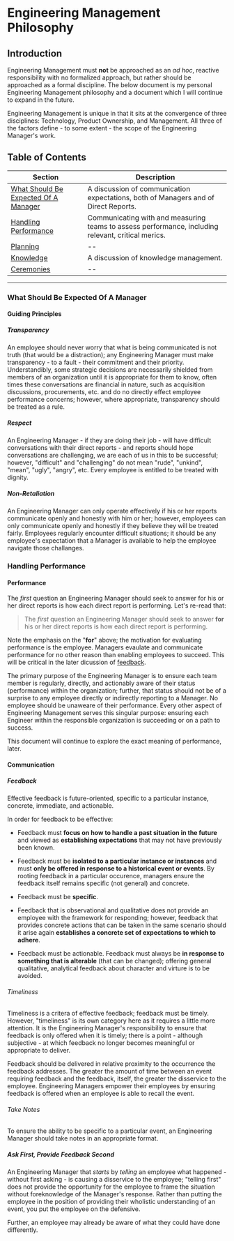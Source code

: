 # Engineering Management Philosophy

## Introduction

Engineering Management must **not** be approached as an _ad hoc_, reactive responsibility with no formalized approach, but rather should be approached as a formal discipline. The below document is my personal Engineering Management philosophy and a document which I will continue to expand in the future.

Engineering Management is unique in that it sits at the convergence of three disciplines: Technology, Product Ownership, and Management. All three of the factors define  - to some extent - the scope of the Engineering Manager's work.

## Table of Contents 

| Section                                             | Description                                                                            |
| --------------------------------------------------- | -------------------------------------------------------------------------------------- |
| [What Should Be Expected Of A Manager](#What-Should-Be-Expected-Of-A-Manager) | A discussion of communication expectations, both of Managers and of Direct Reports.|
| [Handling Performance](#Handling-Performance)                                 | Communicating with and measuring teams to assess performance, including relevant, critical merics.        |
| [Planning](#planning)                               | --                                                                                     |
| [Knowledge](#knowledge)                             | A discussion of knowledge management.                                                  |
| [Ceremonies](#ceremonies)                           | --                                                                                     |

---- 

### What Should Be Expected Of A Manager

#### **Guiding Principles**

##### Transparency

An employee should never worry that what is being communicated is not truth (that would be a distraction); any Engineering Manager must make transparency - to a fault - their commitment and their priority. Understandibly, some strategic decisions are necessarily shielded from members of an organization until it is appropriate for them to know, often times these conversations are financial in nature, such as acquisition discussions, procurements, etc. and do no directly effect employee performance concerns; however, where appropriate, transparency should be treated as a rule.

##### Respect

An Engineering Manager - if they are doing their job - will have difficult conversations with their direct reports - and reports should hope conversations are challenging, we are each of us in this to be successful; however, "difficult" and "challenging" do not mean "rude", "unkind", "mean", "ugly", "angry", etc. Every employee is entitled to be treated with dignity. 

##### Non-Retaliation

An Engineering Manager can only operate effectively if his or her reports communicate openly and honestly with him or her; however, employees can only communicate openly and honestly if they believe they will be treated fairly. Employees regularly encounter difficult situations; it should be any employee's expectation that a Manager is available to help the employee navigate those challanges. 

### Handling Performance

#### **Performance**

The _first_ question an Engineering Manager should seek to answer for his or her direct reports is how each direct report is performing. Let's re-read that: 

> The _first_ question an Engineering Manager should seek to answer **for** his or her direct reports is how each direct report is performing.

Note the emphasis on the "**for**" above; the motivation for evaluating performance is the employee. Managers evaulate and communicate performance for no other reason than enabling employees to succeed. This will be critical in the later dicussion of [feedback](#feedback).

The primary purpose of the Engineering Manager is to ensure each team member is regularly, directly, and actionably aware of their status (performance) within the organization; further, that status should not be of a surprise to any employee directly or indirectly reporting to a Manager. No employee should be unaweare of their performance. Every other aspect of Engineering Management serves this singular purpose: ensuring each Engineer within the responsible organization is succeeding or on a path to success.

This document will continue to explore the exact meaning of performance, later.

#### **Communication**

##### Feedback

Effective feedback is future-oriented, specific to a particular instance, concrete, immediate, and actionable. 

In order for feedback to be effective:

- Feedback must **focus on how to handle a past situation in the future** and viewed as **establishing expectations** that may not have previously been known.

- Feedback must be **isolated to a particular instance or instances** and must **only be offered in response to a historical event or events**. By rooting feedback in a particular occurence, managers ensure the feedback itself remains specific (not general) and concrete. 

- Feedback must be **specific**.

- Feedback that is observational and qualitative does not provide an employee with the framework for responding; however, feedback that provides concrete actions that can be taken in the same scenario should it arise again **establishes a concrete set of expectations to which to adhere**.

- Feedback must be actionable. Feedback must always be **in response to something that is alterable** (that can be changed); offering general qualitative, analytical feedback about character and virture is to be avoided.

###### Timeliness

Timeliness is a critera of effective feedback; feedback must be timely. However, "timeliness" is its own category here as it requires a little more attention. It is the Engineering Manager's responsibility to ensure that feedback is only offered when it is timely; there is a point - although subjective - at which feedback no longer becomes meaningful or appropriate to deliver. 

Feedback should be delivered in relative proximity to the occurrence the feedback addresses. The greater the amount of time between an event requiring feedback and the feedback, itself, the greater the disservice to the employee. Engineering Managers empower their employees by ensuring feedback is offered when an employee is able to recall the event. 

###### Take Notes

To ensure the ability to be specific to a particular event, an Engineering Manager should take notes in an appropriate format.

##### Ask First, Provide Feedback Second

An Engineering Manager that _starts_ by _telling_ an employee what happened - without first asking - is causing a disservice to the employee; "telling first" does not provide the opportunity for the employee to frame the situation without foreknowledge of the Manager's response. Rather than putting the employee in the position of providing their wholistic understanding of an event, you put the employee on the defensive. 

Further, an employee may already be aware of what they could have done differently.

